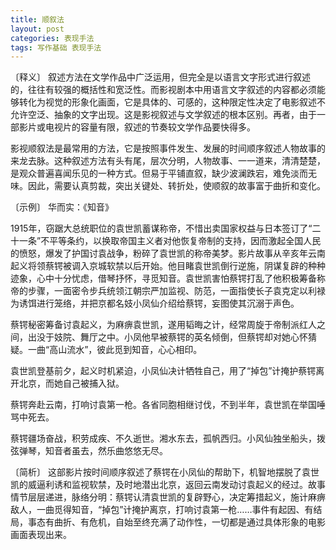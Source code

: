 ```yaml
---
title: 顺叙法
layout: post
categories: 表现手法
tags: 写作基础 表现手法
---
```


〔释义〕 叙述方法在文学作品中广泛运用，但完全是以语言文字形式进行叙述的，往往有较强的概括性和宽泛性。而影视剧本中用语言文字叙述的内容都必须能够转化为视觉的形象化画面，它是具体的、可感的，这种限定性决定了电影叙述不允许空泛、抽象的文字出现。这是影视叙述与文学叙述的根本区别。再者，由于一部影片或电视片的容量有限，叙述的节奏较文学作品要快得多。

影视顺叙法是最常用的方法，它是按照事件发生、发展的时间顺序叙述人物故事的来龙去脉。这种叙述方法有头有尾，层次分明，人物故事、一一道来，清清楚楚，是观众普遍喜闻乐见的一种方式。但易于平铺直叙，缺少波澜跌宕，难免淡而无味。因此，需要认真剪裁，突出关键处、转折处，使顺叙的故事富于曲折和变化。

〔示例〕 华而实：《知音》

1915年，窃踞大总统职位的袁世凯蓄谋称帝，不惜出卖国家权益与日本签订了“二十一条”不平等条约，以换取帝国主义者对他恢复帝制的支持，因而激起全国人民的愤怒，爆发了护国讨袁战争，粉碎了袁世凯的称帝美梦。影片故事从辛亥年云南起义将领蔡锷被调入京城软禁以后开始。他目睹袁世凯倒行逆施，阴谋复辟的种种迹象，心中十分忧虑，借琴抒怀，寻觅知音。袁世凯害怕蔡锷打乱了他积极筹备称帝的步骤，一面密令步兵统领江朝宗严加监视、防范，一面指使长子袁克定以利禄为诱饵进行笼络，并把京都名妓小凤仙介绍给蔡锷，妄图使其沉溺于声色。

蔡锷秘密筹备讨袁起义，为麻痹袁世凯，遂用韬晦之计，经常周旋于帝制派红人之间，出没于妓院、舞厅之中。小凤他早被蔡锷的英名倾倒，但蔡锷却对她心怀猜疑。一曲“高山流水”，彼此觅到知音，心心相印。

袁世凯登基前夕，起义时机紧迫，小凤仙决计牺牲自己，用了“掉包”计掩护蔡锷离开北京，而她自己被捕入狱。

蔡锷奔赴云南，打响讨袁第一枪。各省同胞相继讨伐，不到半年，袁世凯在举国唾骂中死去。

蔡锷疆场奋战，积劳成疾、不久逝世。湘水东去，孤帆西归。小风仙独坐船头，拨弦弹琴，知音者虽去，然乐曲悠悠无尽。

〔简析〕 这部影片按时间顺序叙述了蔡锷在小凤仙的帮助下，机智地摆脱了袁世凯的威逼利诱和监视软禁，及时地潜出北京，返回云南发动讨袁起义的经过。故事情节层层递进，脉络分明：蔡锷认清袁世凯的复辟野心，决定筹措起义，施计麻痹敌人，一曲觅得知音，“掉包”计掩护离京，打响讨袁第一枪……事件有起因、有结局，事态有曲折、有危机，自始至终充满了动作性，一切都是通过具体形象的电影画面表现出来。 